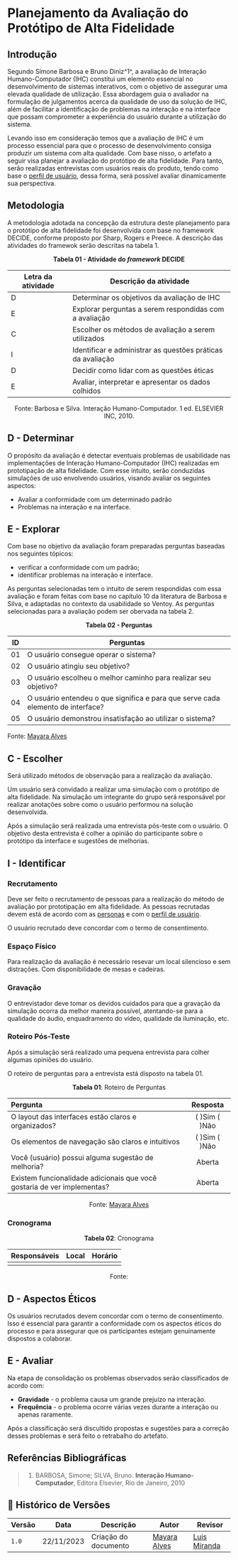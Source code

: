 # Planejamento da Avaliação do Protótipo de Alta Fidelidade

## Introdução

Segundo Simone Barbosa e Bruno Diniz^1^, a avaliação de Interação Humano-Computador (IHC) constitui um elemento essencial no desenvolvimento de sistemas interativos, com o objetivo de assegurar uma elevada qualidade de utilização. Essa abordagem guia o avaliador na formulação de julgamentos acerca da qualidade de uso da solução de IHC, além de facilitar a identificação de problemas na interação e na interface que possam comprometer a experiência do usuário durante a utilização do sistema. 

Levando isso em consideração temos que a avaliação de IHC é um processo essencial para que o processo de desenvolvimento consiga produzir um sistema com alta qualidade. Com base nisso, o artefato a seguir visa planejar a avaliação do protótipo de alta fidelidade. Para tanto, serão realizadas entrevistas com usuários reais do produto, tendo como base o [perfil de usuário](https://interacao-humano-computador.github.io/2023.2-Ventoy/elicitacao/PerfilUsuario/), dessa forma, será possível avaliar dinamicamente sua perspectiva.

## Metodologia

A metodologia adotada na concepção da estrutura deste planejamento para o protótipo de alta fidelidade foi desenvolvida com base no framework DECIDE, conforme proposto por Sharp, Rogers e Preece. A descrição das atividades do framewok serão descritas na tabela 1.

<p align="center"><b>Tabela 01 - Atividade do <i>framework</i> DECIDE</b></p>

| **Letra da atividade** | **Descrição da atividade**                                  |
| ---------------------- | ----------------------------------------------------------- |
| D                      | Determinar os objetivos da avaliação de IHC                 |
| E                      | Explorar perguntas a serem respondidas com a avaliação      |
| C                      | Escolher os métodos de avaliação a serem utilizados         |
| I                      | Identificar e administrar as questões práticas da avaliação |
| D                      | Decidir como lidar com as questões éticas                   |
| E                      | Avaliar, interpretar e apresentar os dados colhidos         |

<p align="center">Fonte: Barbosa e Silva. Interação Humano-Computador. 1 ed.  ELSEVIER INC, 2010.</p>

## D - Determinar

O propósito da avaliação é detectar eventuais problemas de usabilidade nas implementações de Interação Humano-Computador (IHC) realizadas em prototipação de alta fidelidade. Com esse intuito, serão conduzidas simulações de uso envolvendo usuários, visando avaliar os seguintes aspectos:

- Avaliar a conformidade com um determinado padrão
- Problemas na interação e na interface.

## E - Explorar

Com base no objetivo da avaliação foram preparadas perguntas baseadas nos seguintes tópicos: 
- verificar a conformidade com um padrão;
- identificar problemas na interação e interface.

As perguntas selecionadas tem o intuito de serem respondidas com essa avaliação e foram feitas com base no capítulo 10 da literatura de Barbosa e Silva, e adaptadas no contexto da usabilidade so Ventoy. As perguntas selecionadas para a avaliação podem ser obervada na tabela 2.
  
<p align="center"><b>Tabela 02 - Perguntas </b></p>

| **ID** | **Perguntas**                                  |
| ---------------------- | ----------------------------------------------------------- |
| 01                    | O usuário consegue operar o sistema?                 |
| 02                     | O usuário atingiu seu objetivo?     |
| 03                    | O usuário escolheu o melhor caminho para realizar seu objetivo?         |
| 04                     |O usuário entendeu o que significa e para que serve cada elemento de interface? |
| 05                    | O usuário demonstrou insatisfação ao utilizar o sistema?                  |

Fonte: [Mayara Alves](https://github.com/Mayara-tech)

## C - Escolher

Será utilizado métodos de observação para a realização da avaliação.

Um usuário será convidado a realizar uma simulação com o protótipo de alta fidelidade. Na simulação
um integrante do grupo será responsável por realizar anotações sobre como o usuário performou
na solução desenvolvida.

Após a simulação será realizada uma entrevista pós-teste com o usuário. O objetivo desta entrevista é
colher a opinião do participante sobre o protótipo da interface
e sugestões de melhorias.

## I - Identificar

### Recrutamento

Deve ser feito o recrutamento de pessoas para a realização do método de avaliação por prototipação
em alta fidelidade. As pessoas recrutadas devem está de acordo com as 
[personas](../../../elicitacao/Persona.md) e com o [perfil de usuário](../../../elicitacao/PerfilUsuario.md).

O usuário recrutado deve concordar com o termo de consentimento.

### Espaço Físico

Para realização da avaliação é necessário resevar um local silencioso e sem distrações. Com disponibilidade de mesas e cadeiras.

### Gravação

O entrevistador deve tomar os devidos cuidados para que a gravação da simulação ocorra 
da melhor maneira possível, atentando-se para a qualidade do áudio, enquadramento do vídeo,
qualidade da iluminação, etc.

### Roteiro Pós-Teste

Após a simulação será realizado uma pequena entrevista para colher algumas opiniões
do usuário.

O roteiro de perguntas para a entrevista está disposto na tabela 01.

<center>

**Tabela 01**: Roteiro de Perguntas

| Pergunta | Resposta |
|:----| :---:|
| O layout das interfaces estão claros e organizados? |(  )Sim (  )Não   |
| Os elementos de navegação são claros e intuitivos | (  )Sim (  )Não |
| Você (usuário) possui alguma sugestão de melhoria?                        | Aberta |
| Existem funcionalidade adicionais que  você gostaria de ver implementas?  | Aberta |

Fonte: [Mayara Alves](https://github.com/Mayara-tech)

</center>

### Cronograma

<center>

**Tabela 02**: Cronograma

|Responsáveis| Local | Horário |
| :--: | :---: | :----: |
||  |  |

Fonte: [](https://github.com/)

</center>

## D - Aspectos Éticos

Os usuários recrutados devem concordar com o termo de consentimento. Isso 
é essencial para garantir a conformidade com os aspectos éticos do processo e para assegurar
que os participantes estejam genuinamente dispostos a colaborar.

## E - Avaliar

Na etapa de consolidação os problemas observados serão classificados de acordo com:

- **Gravidade** - o problema causa um grande prejuízo na interação.
- **Frequência** - o problema ocorre várias vezes durante a interação ou apenas raramente.

Após a classificação será discultido propostas e sugestões para a correção desses problemas e será feito o retrabalho do artefato.

## Referências Bibliográficas

> 1. BARBOSA, Simone; SILVA, Bruno. **Interação Humano-Computador**, Editora Elsevier, Rio de Janeiro, 2010

## 📑 Histórico de Versões

| **Versão**   |   **Data**   | **Descrição** | **Autor** | **Revisor** |
|--------|---------|-----------|--------|---------|
|`1.0`| 22/11/2023 | Criação do documento | [Mayara Alves](https://github.com/Mayara-tech)| [Luis Miranda](https://github.com/LuisMiranda10)|
